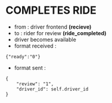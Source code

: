 # COMPLETES RIDE
- from : driver frontend **(recieve)**
- to : rider for review **(ride_completed)**
- driver becomes available
- format received :
```
{"ready":"0"}
```
- format sent : 
```
{
    "review": "1",
    "driver_id": self.driver_id
}
```